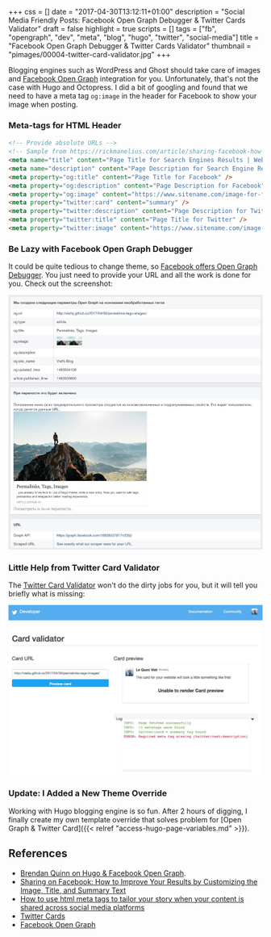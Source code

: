 +++
css = []
date = "2017-04-30T13:12:11+01:00"
description = "Social Media Friendly Posts: Facebook Open Graph Debugger & Twitter Cards Validator"
draft = false
highlight = true
scripts = []
tags = ["fb", "opengraph", "dev", "meta", "blog", "hugo", "twitter", "social-media"]
title = "Facebook Open Graph Debugger & Twitter Cards Validator"
thumbnail = "pimages/00004-twitter-card-validator.jpg"
+++

Blogging engines such as WordPress and Ghost should take care of images and [Facebook Open Graph](https://developers.facebook.com/docs/sharing/opengraph) integration for you. Unfortunately, that's not the case with Hugo and Octopress. I did a bit of googling and found that we need to have a meta tag `og:image` in the header for Facebook to show your image when posting.

### Meta-tags for HTML Header

```html
<!-- Provide absolute URLs -->
<!-- Sample from https://rickmanelius.com/article/sharing-facebook-how-improve-your-results-customizing-image-title-and-summary-text -->
<meta name="title" content="Page Title for Search Engines Results | Website Name" />
<meta name="description" content="Page Description for Search Engine Results" />
<meta property="og:title" content="Page Title for Facebook" />
<meta property="og:description" content="Page Description for Facebook" />
<meta property="og:image" content="https://www.sitename.com/image-for-facebook.png" />
<meta property="twitter:card" content="summary" />
<meta property="twitter:description" content="Page Description for Twitter." />
<meta property="twitter:title" content="Page Title for Twitter" />
<meta property="twitter:image" content="https://www.sitename.com/image-for-twitter.png" />
```

### Be Lazy with Facebook Open Graph Debugger

It could be quite tedious to change theme, so [Facebook offers Open Graph Debugger](https://developers.facebook.com/tools/debug/og/object/). You just need to provide your URL and all the work is done for you. Check out the screenshot:

![Facebook Open Graph Debugger](/pimages/00003-facebook-open-graph-debugger.jpg)

### Little Help from Twitter Card Validator

The [Twitter Card Validator](https://cards-dev.twitter.com/validator) won't do the dirty jobs for you, but it will tell you briefly what is missing:

![Twitter Card Validator](/pimages/00004-twitter-card-validator.jpg)

### Update: I Added a New Theme Override

Working with Hugo blogging engine is so fun. After 2 hours of digging, I finally create my own template override that solves problem for [Open Graph & Twitter Card]({{< relref "access-hugo-page-variables.md" >}}).

## References

* [Brendan Quinn on Hugo & Facebook Open Graph](http://brendan-quinn.xyz/post/working-with-hugos-internal-partial-templates-facebook-and-open-graph/).
* [Sharing on Facebook: How to Improve Your Results by Customizing the Image, Title, and Summary Text](https://rickmanelius.com/article/sharing-facebook-how-improve-your-results-customizing-image-title-and-summary-text)
* [How to use html meta tags to tailor your story when your content is shared across social media platforms](https://www.newmediadenver.com/blog/using-html-meta-tags-to-tailor-your-story)
* [Twitter Cards](https://dev.twitter.com/cards/overview)
* [Facebook Open Graph](https://developers.facebook.com/docs/sharing/opengraph)